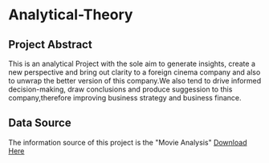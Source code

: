 # Analytical-Theory
## Project Abstract
This is an analytical Project with the sole aim to generate insights, create a new perspective and bring out clarity to a foreign cinema company and also to unwrap the better version of this company.We also tend to drive informed decision-making, draw conclusions and produce suggession to this company,therefore improving business strategy and business finance.
## Data Source
The information source of this project is the "Movie Analysis"
[Download Here](https://github.com/user-attachments/files/18257544/Copy.of.Movies.Analysis.Statistics.xlsx)
